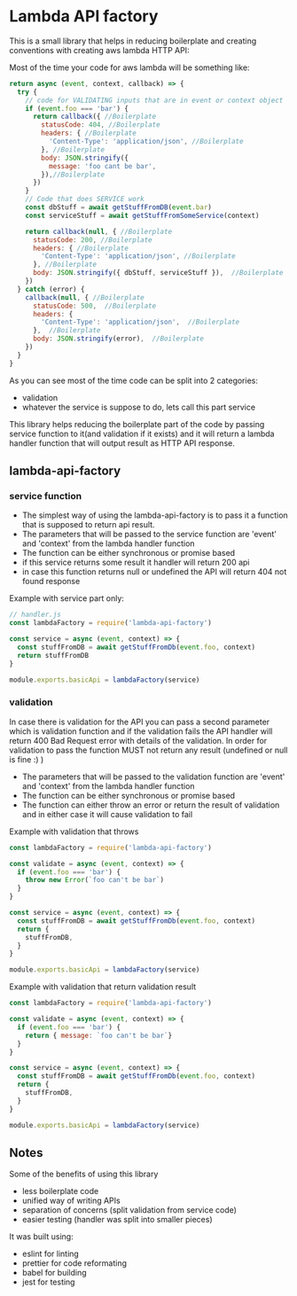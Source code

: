 # Lambda API factory

This is a small library that helps in reducing boilerplate and creating conventions with creating aws lambda HTTP API:

Most of the time your code for aws lambda will be something like:
```javascript
return async (event, context, callback) => {
  try {
    // code for VALIDATING inputs that are in event or context object
    if (event.foo === 'bar') {
      return callback({ //Boilerplate
        statusCode: 404, //Boilerplate
        headers: { //Boilerplate
          'Content-Type': 'application/json', //Boilerplate
        }, //Boilerplate
        body: JSON.stringify({
          message: 'foo cant be bar',
        }),//Boilerplate
      })
    }
    // Code that does SERVICE work
    const dbStuff = await getStuffFromDB(event.bar)
    const serviceStuff = await getStuffFromSomeService(context)

    return callback(null, { //Boilerplate
      statusCode: 200, //Boilerplate
      headers: { //Boilerplate
        'Content-Type': 'application/json', //Boilerplate
      }, //Boilerplate
      body: JSON.stringify({ dbStuff, serviceStuff }),  //Boilerplate
    })
  } catch (error) {
    callback(null, { //Boilerplate
      statusCode: 500,  //Boilerplate
      headers: {
        'Content-Type': 'application/json',  //Boilerplate
      },  //Boilerplate
      body: JSON.stringify(error),  //Boilerplate
    })
  }
}
```
As you can see most of the time code can be split into 2 categories:
- validation
- whatever the service is suppose to do, lets call this part service

This library helps reducing the boilerplate part of the code by passing service function to it(and validation if it exists) and it will return a lambda handler function that will output result as HTTP API response.


## lambda-api-factory

### service function
- The simplest way of using the lambda-api-factory is to pass it a function
that is supposed to return api result.
- The parameters that will be passed to the service function are 'event' and 'context' from the lambda handler function
- The function can be either synchronous or promise based
- if this service returns some result it handler will return 200 api
- in case this function returns null or undefined the API will return 404 not found response

Example with service part only:
```javascript
// handler.js
const lambdaFactory = require('lambda-api-factory')

const service = async (event, context) => {
  const stuffFromDB = await getStuffFromDb(event.foo, context)
  return stuffFromDB
}

module.exports.basicApi = lambdaFactory(service)
```

### validation
In case there is validation for the API you can pass a second parameter which is validation function and if the validation fails the API handler will return 400 Bad Request error with details of the validation. In order for validation to pass the function MUST not return any result (undefined or null is fine :) )
- The parameters that will be passed to the validation function are 'event' and 'context' from the lambda handler function
- The function can be either synchronous or promise based
- The function can either throw an error or return the result of validation and in either case it will cause validation to fail 

Example with validation that throws
```javascript
const lambdaFactory = require('lambda-api-factory')

const validate = async (event, context) => {
  if (event.foo === 'bar') {
    throw new Error(`foo can't be bar`)
  }
}

const service = async (event, context) => {
  const stuffFromDB = await getStuffFromDb(event.foo, context)
  return {
    stuffFromDB,
  }
}

module.exports.basicApi = lambdaFactory(service)
```

Example with validation that return validation result
```javascript
const lambdaFactory = require('lambda-api-factory')

const validate = async (event, context) => {
  if (event.foo === 'bar') {
    return { message: `foo can't be bar`}
  }
}

const service = async (event, context) => {
  const stuffFromDB = await getStuffFromDb(event.foo, context)
  return {
    stuffFromDB,
  }
}

module.exports.basicApi = lambdaFactory(service)
```

## Notes
Some of the benefits of using this library
- less boilerplate code
- unified way of writing APIs
- separation of concerns (split validation from service code)
- easier testing (handler was split into smaller pieces)



It was built using:
- eslint for linting
- prettier for code reformating 
- babel for building
- jest for testing